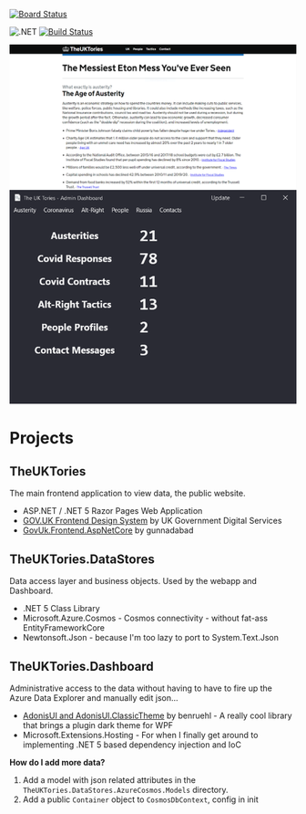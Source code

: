 [![Board Status](https://dev.azure.com/jordansrowles/f361817f-1aa4-4b40-970d-390f45b3439b/0995344b-b3d3-45b8-a3b7-0798a211cd6a/_apis/work/boardbadge/c7194984-bec9-4c36-a7f2-90fc3c1b2231?columnOptions=1)](https://dev.azure.com/jordansrowles/f361817f-1aa4-4b40-970d-390f45b3439b/_boards/board/t/0995344b-b3d3-45b8-a3b7-0798a211cd6a/Microsoft.RequirementCategory/)

![.NET](https://github.com/jordansrowles/theuktories/workflows/.NET/badge.svg)
[![Build Status](https://dev.azure.com/jordansrowles/TheUKTories/_apis/build/status/jordansrowles.TheUKTories?branchName=master)](https://dev.azure.com/jordansrowles/TheUKTories/_build/latest?definitionId=10&branchName=master)

![alt text](docs/img/Site.png "Main Window")
![alt text](docs/img/MainWindow.png "Main Window")

# Projects
## TheUKTories
The main frontend application to view data, the public website.
- ASP.NET / .NET 5 Razor Pages Web Application
- [GOV.UK Frontend Design System](https://design-system.service.gov.uk/) by UK Government Digital Services
- [GovUk.Frontend.AspNetCore](https://github.com/gunndabad/govuk-frontend-aspnetcore) by gunnadabad
## TheUKTories.DataStores
Data access layer and business objects. Used by the webapp and Dashboard.
- .NET 5 Class Library
- Microsoft.Azure.Cosmos - Cosmos connectivity - without fat-ass EntityFrameworkCore
- Newtonsoft.Json - because I'm too lazy to port to System.Text.Json
## TheUKTories.Dashboard
Administrative access to the data without having to have to fire up the Azure Data Explorer and manually edit json...
- [AdonisUI and AdonisUI.ClassicTheme](https://github.com/benruehl/adonis-ui) by benruehl - A really cool library that brings a plugin dark theme for WPF
- Microsoft.Extensions.Hosting - For when I finally get around to implementing .NET 5 based dependency injection and IoC

__How do I add more data?__
1) Add a model with json related attributes in the `TheUKTories.DataStores.AzureCosmos.Models` directory.
2) Add a public `Container` object to `CosmosDbContext`, config in init
